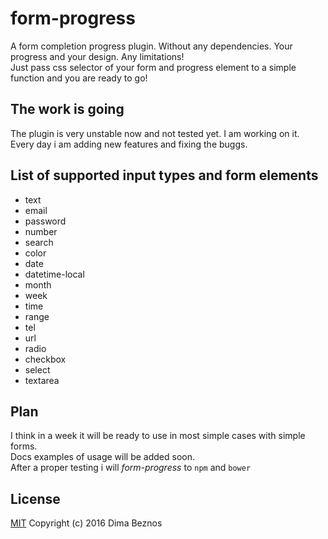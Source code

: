 # form-progress
A form completion progress plugin. Without any dependencies. Your progress and your design. Any limitations!<br/>
Just pass css selector of your form and progress element to a simple function and you are ready to go!

## The work is going

The plugin is very unstable now and not tested yet. I am working on it. <br/>
Every day i am adding new features and fixing the buggs.

## List of supported input types and form elements

* text
* email
* password
* number
* search
* color 
* date
* datetime-local
* month
* week
* time
* range 
* tel
* url
* radio
* checkbox
* select
* textarea

## Plan

I think in a week it will be ready to use in most simple cases with simple forms. <br/>
Docs examples of usage will be added soon. <br>
After a proper testing i will *form-progress* to `npm` and `bower`

## License
[MIT](https://www.tldrlegal.com/l/mit) Copyright (c) 2016 Dima Beznos